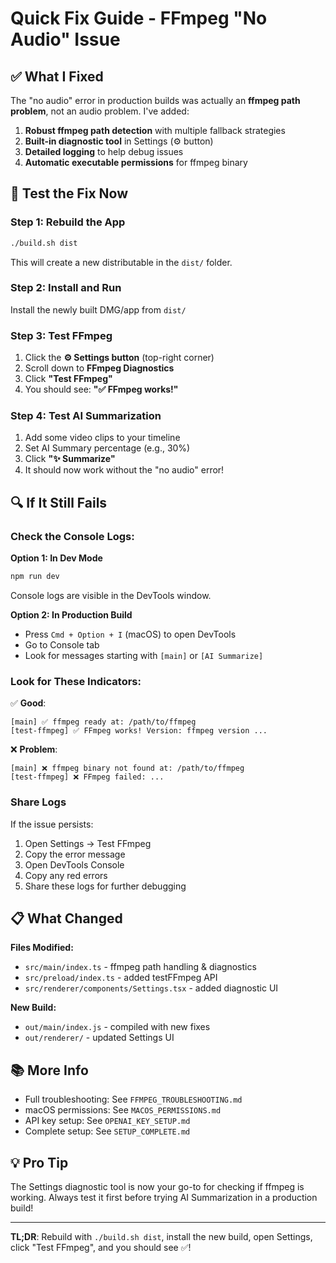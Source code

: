 # Quick Fix Guide - FFmpeg "No Audio" Issue

## ✅ What I Fixed

The "no audio" error in production builds was actually an **ffmpeg path problem**, not an audio problem. I've added:

1. **Robust ffmpeg path detection** with multiple fallback strategies
2. **Built-in diagnostic tool** in Settings (⚙️ button)
3. **Detailed logging** to help debug issues
4. **Automatic executable permissions** for ffmpeg binary

## 🚀 Test the Fix Now

### Step 1: Rebuild the App

```bash
./build.sh dist
```

This will create a new distributable in the `dist/` folder.

### Step 2: Install and Run

Install the newly built DMG/app from `dist/`

### Step 3: Test FFmpeg

1. Click the **⚙️ Settings button** (top-right corner)
2. Scroll down to **FFmpeg Diagnostics**
3. Click **"Test FFmpeg"**
4. You should see: **"✅ FFmpeg works!"**

### Step 4: Test AI Summarization

1. Add some video clips to your timeline
2. Set AI Summary percentage (e.g., 30%)
3. Click **"✨ Summarize"**
4. It should now work without the "no audio" error!

## 🔍 If It Still Fails

### Check the Console Logs:

**Option 1: In Dev Mode**
```bash
npm run dev
```
Console logs are visible in the DevTools window.

**Option 2: In Production Build**
- Press `Cmd + Option + I` (macOS) to open DevTools
- Go to Console tab
- Look for messages starting with `[main]` or `[AI Summarize]`

### Look for These Indicators:

✅ **Good**:
```
[main] ✅ ffmpeg ready at: /path/to/ffmpeg
[test-ffmpeg] ✅ FFmpeg works! Version: ffmpeg version ...
```

❌ **Problem**:
```
[main] ❌ ffmpeg binary not found at: /path/to/ffmpeg
[test-ffmpeg] ❌ FFmpeg failed: ...
```

### Share Logs

If the issue persists:
1. Open Settings → Test FFmpeg
2. Copy the error message
3. Open DevTools Console
4. Copy any red errors
5. Share these logs for further debugging

## 📋 What Changed

**Files Modified:**
- `src/main/index.ts` - ffmpeg path handling & diagnostics
- `src/preload/index.ts` - added testFFmpeg API
- `src/renderer/components/Settings.tsx` - added diagnostic UI

**New Build:**
- `out/main/index.js` - compiled with new fixes
- `out/renderer/` - updated Settings UI

## 📚 More Info

- Full troubleshooting: See `FFMPEG_TROUBLESHOOTING.md`
- macOS permissions: See `MACOS_PERMISSIONS.md`  
- API key setup: See `OPENAI_KEY_SETUP.md`
- Complete setup: See `SETUP_COMPLETE.md`

## 💡 Pro Tip

The Settings diagnostic tool is now your go-to for checking if ffmpeg is working. Always test it first before trying AI Summarization in a production build!

---

**TL;DR**: Rebuild with `./build.sh dist`, install the new build, open Settings, click "Test FFmpeg", and you should see ✅!

